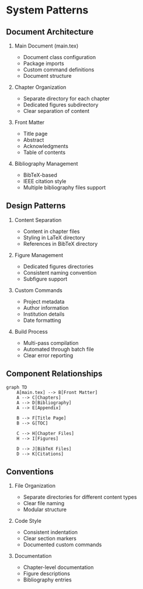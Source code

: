 # System Patterns

## Document Architecture
1. Main Document (main.tex)
   - Document class configuration
   - Package imports
   - Custom command definitions
   - Document structure

2. Chapter Organization
   - Separate directory for each chapter
   - Dedicated figures subdirectory
   - Clear separation of content

3. Front Matter
   - Title page
   - Abstract
   - Acknowledgments
   - Table of contents

4. Bibliography Management
   - BibTeX-based
   - IEEE citation style
   - Multiple bibliography files support

## Design Patterns
1. Content Separation
   - Content in chapter files
   - Styling in LaTeX directory
   - References in BibTeX directory

2. Figure Management
   - Dedicated figures directories
   - Consistent naming convention
   - Subfigure support

3. Custom Commands
   - Project metadata
   - Author information
   - Institution details
   - Date formatting

4. Build Process
   - Multi-pass compilation
   - Automated through batch file
   - Clear error reporting

## Component Relationships
```mermaid
graph TD
    A[main.tex] --> B[Front Matter]
    A --> C[Chapters]
    A --> D[Bibliography]
    A --> E[Appendix]
    
    B --> F[Title Page]
    B --> G[TOC]
    
    C --> H[Chapter Files]
    H --> I[Figures]
    
    D --> J[BibTeX Files]
    D --> K[Citations]
```

## Conventions
1. File Organization
   - Separate directories for different content types
   - Clear file naming
   - Modular structure

2. Code Style
   - Consistent indentation
   - Clear section markers
   - Documented custom commands

3. Documentation
   - Chapter-level documentation
   - Figure descriptions
   - Bibliography entries 
